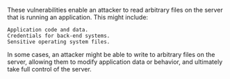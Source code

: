 These vulnerabilities enable an attacker to read arbitrary files on the server that is running an application. This might include:

    Application code and data.
    Credentials for back-end systems.
    Sensitive operating system files.

In some cases, an attacker might be able to write to arbitrary files on the server, allowing them to modify application data or behavior, and ultimately take full control of the server. 

